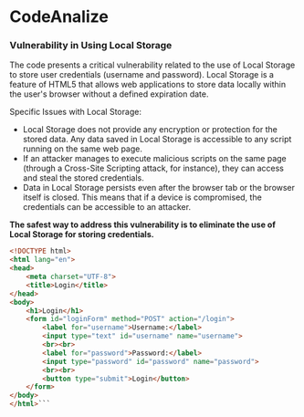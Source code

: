 # CodeAnalize

### Vulnerability in Using Local Storage
The code presents a critical vulnerability related to the use of Local Storage to store user credentials (username and password). Local Storage is a feature of HTML5 that allows web applications to store data locally within the user's browser without a defined expiration date.



Specific Issues with Local Storage:

- Local Storage does not provide any encryption or protection for the stored data. Any data saved in Local Storage is accessible to any script running on the same web page.
- If an attacker manages to execute malicious scripts on the same page (through a Cross-Site Scripting attack, for instance), they can access and steal the stored credentials.
- Data in Local Storage persists even after the browser tab or the browser itself is closed. This means that if a device is compromised, the credentials can be accessible to an attacker.

**The safest way to address this vulnerability is to eliminate the use of Local Storage for storing credentials.**
```html
<!DOCTYPE html>
<html lang="en">
<head>
    <meta charset="UTF-8">
    <title>Login</title>
</head>
<body>
    <h1>Login</h1>
    <form id="loginForm" method="POST" action="/login">
        <label for="username">Username:</label>
        <input type="text" id="username" name="username">
        <br><br>
        <label for="password">Password:</label>
        <input type="password" id="password" name="password">
        <br><br>
        <button type="submit">Login</button>
    </form>
</body>
</html>```



